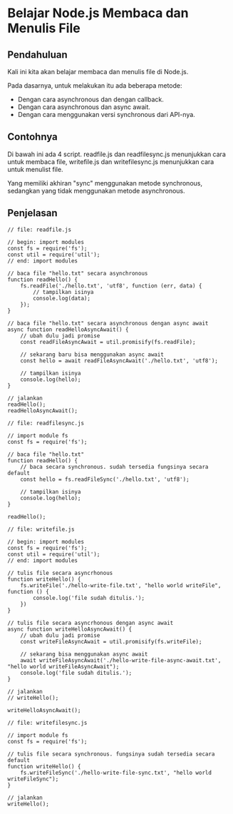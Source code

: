 # Belajar Node.js Membaca dan Menulis File

## Pendahuluan

Kali ini kita akan belajar membaca dan menulis file di Node.js.

Pada dasarnya, untuk melakukan itu ada beberapa metode:

- Dengan cara asynchronous dan dengan callback.
- Dengan cara asynchronous dan async await.
- Dengan cara menggunakan versi synchronous dari API-nya.

## Contohnya

Di bawah ini ada 4 script. readfile.js dan readfilesync.js menunjukkan cara untuk membaca file, writefile.js dan writefilesync.js menunjukkan cara untuk menulist file.

Yang memiliki akhiran "sync" menggunakan metode synchronous, sedangkan yang tidak menggunakan metode asynchronous.

## Penjelasan

```
// file: readfile.js

// begin: import modules
const fs = require('fs');
const util = require('util');
// end: import modules

// baca file "hello.txt" secara asynchronous
function readHello() {
    fs.readFile('./hello.txt', 'utf8', function (err, data) {
        // tampilkan isinya
        console.log(data);
    });
}

// baca file "hello.txt" secara asynchronous dengan async await
async function readHelloAsyncAwait() {
    // ubah dulu jadi promise
    const readFileAsyncAwait = util.promisify(fs.readFile);

    // sekarang baru bisa menggunakan async await
    const hello = await readFileAsyncAwait('./hello.txt', 'utf8');

    // tampilkan isinya
    console.log(hello);
}

// jalankan
readHello();
readHelloAsyncAwait();
```

```
// file: readfilesync.js

// import module fs
const fs = require('fs');

// baca file "hello.txt"
function readHello() {
    // baca secara synchronous. sudah tersedia fungsinya secara default
    const hello = fs.readFileSync('./hello.txt', 'utf8');

    // tampilkan isinya
    console.log(hello);
}

readHello();
```

```
// file: writefile.js

// begin: import modules
const fs = require('fs');
const util = require('util');
// end: import modules

// tulis file secara asyncrhonous
function writeHello() {
    fs.writeFile('./hello-write-file.txt', "hello world writeFile", function () {
        console.log('file sudah ditulis.');
    })
}

// tulis file secara asyncrhonous dengan async await
async function writeHelloAsyncAwait() {
    // ubah dulu jadi promise
    const writeFileAsyncAwait = util.promisify(fs.writeFile);

    // sekarang bisa menggunakan async await
    await writeFileAsyncAwait('./hello-write-file-async-await.txt', "hello world writeFileAsyncAwait");
    console.log('file sudah ditulis.');
}

// jalankan
// writeHello();

writeHelloAsyncAwait();
```

```
// file: writefilesync.js

// import module fs
const fs = require('fs');

// tulis file secara synchronous. fungsinya sudah tersedia secara default
function writeHello() {
    fs.writeFileSync('./hello-write-file-sync.txt', "hello world writeFileSync");
}

// jalankan
writeHello();
```
